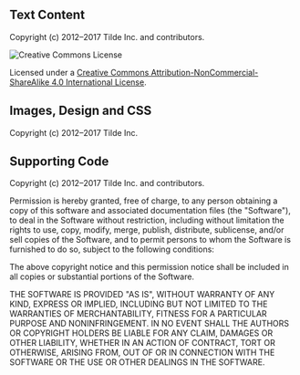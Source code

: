 ## Text Content

Copyright (c) 2012–2017 Tilde Inc. and contributors.

![Creative Commons License](https://i.creativecommons.org/l/by-nc-sa/4.0/88x31.png)

Licensed under a [Creative Commons Attribution-NonCommercial-ShareAlike 4.0 International License](http://creativecommons.org/licenses/by-nc-sa/4.0/).

## Images, Design and CSS

Copyright (c) 2012–2017 Tilde Inc.

## Supporting Code

Copyright (c) 2012–2017 Tilde Inc. and contributors.

Permission is hereby granted, free of charge, to any person obtaining a copy of this software and associated documentation files (the "Software"), to deal in the Software without restriction, including without limitation the rights to use, copy, modify, merge, publish, distribute, sublicense, and/or sell copies of the Software, and to permit persons to whom the Software is furnished to do so, subject to the following conditions:

The above copyright notice and this permission notice shall be included in all copies or substantial portions of the Software.

THE SOFTWARE IS PROVIDED "AS IS", WITHOUT WARRANTY OF ANY KIND, EXPRESS OR IMPLIED, INCLUDING BUT NOT LIMITED TO THE WARRANTIES OF MERCHANTABILITY, FITNESS FOR A PARTICULAR PURPOSE AND NONINFRINGEMENT. IN NO EVENT SHALL THE AUTHORS OR COPYRIGHT HOLDERS BE LIABLE FOR ANY CLAIM, DAMAGES OR OTHER LIABILITY, WHETHER IN AN ACTION OF CONTRACT, TORT OR OTHERWISE, ARISING FROM, OUT OF OR IN CONNECTION WITH THE SOFTWARE OR THE USE OR OTHER DEALINGS IN THE SOFTWARE.
